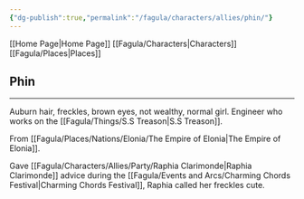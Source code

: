 ```yaml
---
{"dg-publish":true,"permalink":"/fagula/characters/allies/phin/"}
---
```


[[Home Page\|Home Page]]
[[Fagula/Characters\|Characters]]
[[Fagula/Places\|Places]]

Phin
--
___
Auburn hair, freckles, brown eyes, not wealthy, normal girl. Engineer who works on the [[Fagula/Things/S.S Treason\|S.S Treason]].

From [[Fagula/Places/Nations/Elonia/The Empire of Elonia\|The Empire of Elonia]].

Gave [[Fagula/Characters/Allies/Party/Raphia Clarimonde\|Raphia Clarimonde]] advice during the [[Fagula/Events and Arcs/Charming Chords Festival\|Charming Chords Festival]], Raphia called her freckles cute.